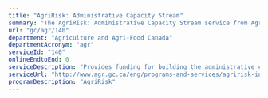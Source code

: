 ```yaml
---
title: "AgriRisk: Administrative Capacity Stream"
summary: "The AgriRisk: Administrative Capacity Stream service from Agriculture and Agri-Food Canada is not available end-to-end online, according to the GC Service Inventory."
url: "gc/agr/140"
department: "Agriculture and Agri-Food Canada"
departmentAcronym: "agr"
serviceId: "140"
onlineEndtoEnd: 0
serviceDescription: "Provides funding for building the administrative capacity for the delivery of new risk management tools."
serviceUrl: "http://www.agr.gc.ca/eng/programs-and-services/agririsk-initiatives-administrative-capacity-building-stream/?id=1530816648717"
programDescription: "AgriRisk"
---
```

